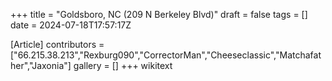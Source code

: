 +++
title = "Goldsboro, NC (209 N Berkeley Blvd)"
draft = false
tags = []
date = 2024-07-18T17:57:17Z

[Article]
contributors = ["66.215.38.213","Rexburg090","CorrectorMan","Cheeseclassic","Matchafather","Jaxonia"]
gallery = []
+++
wikitext